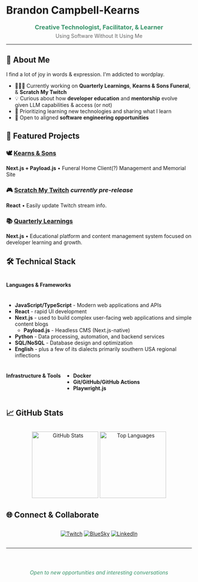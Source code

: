 # Brandon Campbell-Kearns

<div align="center">
  <h3 style="color: #369369; margin: 0;">Creative Technologist, Facilitator, & Learner</h3>
  <p style="color: #666; margin-top: 5px;">Using Software Without It Using Me</p>
</div>

---

## 👋 About Me

I find a lot of joy in words & expression. I'm addicted to wordplay.

- 👨🏾‍💻 Currently working on **Quarterly Learnings**, **Kearns & Sons Funeral**, & **Scratch My Twitch** 
- 💡 Curious about how **developer education** and **mentorship** evolve given LLM capabilities & access (or not)
- 📡 Prioritizing learning new technologies and sharing what I learn
- 🎯 Open to aligned **software engineering opportunities**

## 🚀 Featured Projects

### 🕊️ [Kearns & Sons](https://github.com/campbellkearns/kearns-and-sons)
**Next.js + Payload.js** • Funeral Home Client(?) Management and Memorial Site

### 🎮 [Scratch My Twitch](https://github.com/campbellkearns/scratch-my-twitch) _currently pre-release_
**React** • Easily update Twitch stream info.

### 📚 [Quarterly Learnings](https://github.com/campbellkearns/quarterly-learnings)
**Next.js** • Educational platform and content management system focused on developer learning and growth.

## 🛠️ Technical Stack

<div style="display: flex; flex-wrap: wrap; gap: 10px; margin: 20px 0;">

**Languages & Frameworks**
- **JavaScript/TypeScript** - Modern web applications and APIs
- **React** - rapid UI development
- **Next.js** - used to build complex user-facing web applications and simple content blogs
  - **Payload.js** - Headless CMS (Next.js-native)
- **Python** - Data processing, automation, and backend services
- **SQL/NoSQL** - Database design and optimization
- **English** - plus a few of its dialects primarily southern USA regional inflections

**Infrastructure & Tools**
- **Docker** 
- **Git/GitHub/GitHub Actions**
- **Playwright.js**

</div>

## 📈 GitHub Stats

<div align="center" style="margin: 30px 0;">
  <img height="180em" src="https://github-readme-stats.vercel.app/api?username=campbellkearns&show_icons=true&theme=default&hide_border=true&title_color=369369&icon_color=369369&text_color=333&bg_color=ffffff" alt="GitHub Stats" />
  <img height="180em" src="https://github-readme-stats.vercel.app/api/top-langs/?username=campbellkearns&layout=compact&theme=default&hide_border=true&title_color=369369&text_color=333&bg_color=ffffff" alt="Top Languages" />
</div>

## 🌐 Connect & Collaborate

<div align="center" style="margin: 30px 0;">
  
[![Twitch](https://img.shields.io/badge/Twitch-9146FF?style=for-the-badge&logo=twitch&logoColor=white)](https://twitch.tv/campbellkearns)
[![BlueSky](https://img.shields.io/badge/BlueSky-00A8E8?style=for-the-badge&logo=bluesky&logoColor=white)](https://bsky.app/profile/campbellkearns.com)
[![LinkedIn](https://img.shields.io/badge/LinkedIn-0077B5?style=for-the-badge&logo=linkedin&logoColor=white)](https://linkedin.com/in/campbellkearns)

</div>

---

<div align="center" style="color: #369369; margin-top: 40px;">
  <br>
  <em>Open to new opportunities and interesting conversations</em>
</div>
